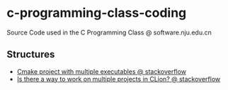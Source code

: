 # c-programming-class-coding
Source Code used in the C Programming Class @ software.nju.edu.cn

## Structures
- [Cmake project with multiple executables @ stackoverflow](https://stackoverflow.com/a/64634415/1833118)
- [Is there a way to work on multiple projects in CLion? @ stackoverflow](https://stackoverflow.com/a/62562171/1833118)
